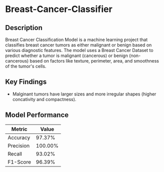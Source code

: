 # Breast-Cancer-Classifier

## Description
Breast Cancer Classification Model is a machine learning project that classifies breast cancer tumors as either malignant or benign based on various diagnostic features. The model uses a Breast Cancer Dataset to predict whether a tumor is malignant (cancerous) or benign (non-cancerous) based on factors like texture, perimeter, area, and smoothness of the tumor's cells. 

## Key Findings
 - Malginant tumors have larger sizes and more irregular shapes (higher concativity and compactness).

## Model Performance
| Metric     | Value       |
|------------|-------------|
| Accuracy   | 97.37%      |
| Precision  | 100.00%     |
| Recall     | 93.02%      |
| F1-Score   | 96.39%      |